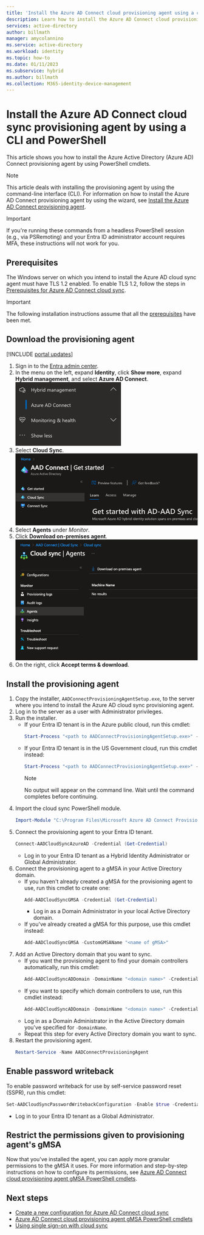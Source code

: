 ```yaml
---
title: 'Install the Azure AD Connect cloud provisioning agent using a command-line interface (CLI) and PowerShell'
description: Learn how to install the Azure AD Connect cloud provisioning agent by using PowerShell cmdlets.
services: active-directory
author: billmath
manager: amycolannino
ms.service: active-directory
ms.workload: identity
ms.topic: how-to
ms.date: 01/11/2023
ms.subservice: hybrid
ms.author: billmath
ms.collection: M365-identity-device-management
---
```



# Install the Azure AD Connect cloud sync provisioning agent by using a CLI and PowerShell
This article shows you how to install the Azure Active Directory (Azure AD) Connect provisioning agent by using PowerShell cmdlets.
 
>[!NOTE]
>This article deals with installing the provisioning agent by using the command-line interface (CLI). For information on how to install the Azure AD Connect provisioning agent by using the wizard, see [Install the Azure AD Connect provisioning agent](how-to-install.md).

>[!IMPORTANT]
>If you're running these commands from a headless PowerShell session (e.g., via PSRemoting) and your Entra ID administrator account requires MFA, these instructions will not work for you. 

## Prerequisites

The Windows server on which you intend to install the Azure AD cloud sync agent must have TLS 1.2 enabled. To enable TLS 1.2, follow the steps in [Prerequisites for Azure AD Connect cloud sync](how-to-prerequisites.md#tls-requirements).

>[!IMPORTANT]
>The following installation instructions assume that all the [prerequisites](how-to-prerequisites.md) have been met.

## Download the provisioning agent

[!INCLUDE [portal updates](~/articles/active-directory/includes/portal-update.md)]

 1. Sign in to the [Entra admin center](https://entra.microsoft.com).
 2. In the menu on the left, expand **Identity**, click **Show more**, expand **Hybrid management**, and select **Azure AD Connect**.
    </br>
    [![Screenshot showing Azure AD Connect menu option in Entra admin center sidebar](media/how-to-install/azure-ad-cloud-connect-cli-0.png)](media/how-to-install/azure-ad-cloud-connect-cli-0.png)
 4. Select **Cloud Sync**.
    </br>
    [![Screenshot showing AAD Connect sidebar menu with Cloud Sync highlighted](media/how-to-install/azure-ad-cloud-connect-cli-1.png)](media/how-to-install/azure-ad-cloud-connect-cli-1.png#lightbox)</br>
 5. Select **Agents** under *Monitor*.
 7. Click **Download on-premises agent**.
    </br>
    [![Screenshot showing Download on-premises agent button](media/how-to-install/azure-ad-cloud-connect-cli-2.png)](media/how-to-install/azure-ad-cloud-connect-cli-2.png)
 9. On the right, click **Accept terms & download**.

## Install the provisioning agent
 1. Copy the installer, `AADConnectProvisioningAgentSetup.exe`, to the server where you intend to install the Azure AD cloud sync provisioning agent.
 2. Log in to the server as a user with Administrator privileges.
 3. Run the installer.
      - If your Entra ID tenant is in the Azure public cloud, run this cmdlet:
        ```powershell
        Start-Process "<path to AADConnectProvisioningAgentSetup.exe>" -ArgumentList "/quiet" -NoNewWindow -Wait
        ```
      - If your Entra ID tenant is in the US Government cloud, run this cmdlet instead:
        ```powershell
        Start-Process "<path to AADConnectProvisioningAgentSetup.exe>" -ArgumentList "/quiet","ENVIRONMENTNAME=AzureUSGovernment" -NoNewWindow -Wait
        ```
        > [!NOTE]
        > No output will appear on the command line. Wait until the command completes before continuing.
 4. Import the cloud sync PowerShell module.
    ```powershell
    Import-Module "C:\Program Files\Microsoft Azure AD Connect Provisioning Agent\Microsoft.CloudSync.PowerShell.dll" 
    ```
 5. Connect the provisioning agent to your Entra ID tenant.
    ```powershell
    Connect-AADCloudSyncAzureAD -Credential (Get-Credential)
    ```
      - Log in to your Entra ID tenant as a Hybrid Identity Administrator or Global Administrator.
 6. Connect the provisioning agent to a gMSA in your Active Directory domain.
      - If you haven't already created a gMSA for the provisioning agent to use, run this cmdlet to create one:
        ```powershell
        Add-AADCloudSyncGMSA -Credential (Get-Credential) 
        ```
        - Log in as a Domain Administrator in your local Active Directory domain.
      - If you've already created a gMSA for this purpose, use this cmdlet instead:
        ```powershell
        Add-AADCloudSyncGMSA -CustomGMSAName "<name of gMSA>"
        ```
 7. Add an Active Directory domain that you want to sync.
      - If you want the provisioning agent to find your domain controllers automatically, run this cmdlet:
        ```powershell
        Add-AADCloudSyncADDomain -DomainName "<domain name>" -Credential (Get-Credential) 
        ```
      - If you want to specify which domain controllers to use, run this cmdlet instead:
        ```powershell
        Add-AADCloudSyncADDomain -DomainName "<domain name>" -Credential (Get-Credential) -PreferredDomainControllers "<first DC>","<second DC>","<third DC>" 
        ```
      - Log in as a Domain Administrator in the Active Directory domain you've specified for `-DomainName`.
      - Repeat this step for every Active Directory domain you want to sync.
 8. Restart the provisioning agent.
    ```powershell
    Restart-Service -Name AADConnectProvisioningAgent  
    ```

## Enable password writeback
To enable password writeback for use by self-service password reset (SSPR), run this cmdlet:
```powershell
Set-AADCloudSyncPasswordWritebackConfiguration -Enable $true -Credential (Get-Credential)
```
  - Log in to your Entra ID tenant as a Global Administrator.

## Restrict the permissions given to provisioning agent's gMSA
Now that you've installed the agent, you can apply more granular permissions to the gMSA it uses. For more information and step-by-step instructions on how to configure its permissions, see [Azure AD Connect cloud provisioning agent gMSA PowerShell cmdlets](how-to-gmsa-cmdlets).


## Next steps 

- [Create a new configuration for Azure AD Connect cloud sync](how-to-configure.md)
- [Azure AD Connect cloud provisioning agent gMSA PowerShell cmdlets](how-to-gmsa-cmdlets.md)
- [Using single sign-on with cloud sync](how-to-sso.md)
